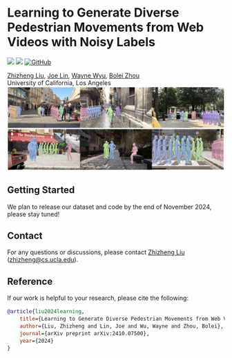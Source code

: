 # Learning to Generate Diverse Pedestrian Movements from Web Videos with Noisy Labels

<a href="https://arxiv.org/abs/2410.07500"><img src="https://img.shields.io/badge/arXiv-Paper-red"></a> 
<a href="https://genforce.github.io/PedGen"><img src="https://img.shields.io/badge/Project-Page-yellow"></a>
[![GitHub](https://img.shields.io/github/stars/genforce/PedGen?style=social)](https://github.com/genforce/PedGen)

[Zhizheng Liu](https://scholar.google.com/citations?user=Asc7j9oAAAAJ&hl=en), [Joe Lin](https://github.com/joe-lin-tech), [Wayne Wyu](https://wywu.github.io/), [Bolei Zhou](https://boleizhou.github.io/)
 <br>
     University of California, Los Angeles
 <br>
 ![Teaser](/docs/assets/teaser.jpg)

 ## Getting Started

 We plan to release our dataset and code by the end of November 2024, please stay tuned!


 ## Contact

For any questions or discussions, please contact [Zhizheng Liu](https://scholar.google.com/citations?user=Asc7j9oAAAAJ&hl=en) (zhizheng@cs.ucla.edu).

## Reference

If our work is helpful to your research, please cite the following:

```bibtex
@article{liu2024learning,
    title={Learning to Generate Diverse Pedestrian Movements from Web Videos with Noisy Labels},
    author={Liu, Zhizheng and Lin, Joe and Wu, Wayne and Zhou, Bolei},
    journal={arXiv preprint arXiv:2410.07500},
    year={2024}
}
```
